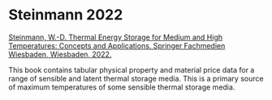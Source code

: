# Steinmann 2022

[Steinmann, W.-D. Thermal Energy Storage for Medium and High Temperatures: Concepts and Applications. Springer Fachmedien Wiesbaden, Wiesbaden, 2022.](https://link.springer.com/book/10.1007/978-3-658-02004-0)

This book contains tabular physical property and material price data for a range of sensible and latent thermal storage media. This is a primary source of maximum temperatures of some sensible thermal storage media. 